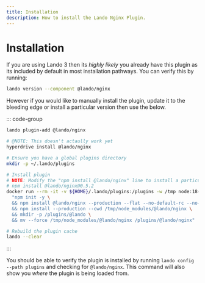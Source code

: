 ```yaml
---
title: Installation
description: How to install the Lando Nginx Plugin.
---
```


# Installation

If you are using Lando 3 then its *highly likely* you already have this plugin as its included by default in most installation pathways. You can verify this by running:

```sh
lando version --component @lando/nginx
```

However if you would like to manually install the plugin, update it to the bleeding edge or install a particular version then use the below.

::: code-group
```sh [lando 3.21+]
lando plugin-add @lando/nginx
```

```sh [hyperdrive]
# @NOTE: This doesn't actaully work yet
hyperdrive install @lando/nginx
```

```sh [docker]
# Ensure you have a global plugins directory
mkdir -p ~/.lando/plugins

# Install plugin
# NOTE: Modify the "npm install @lando/nginx" line to install a particular version eg
# npm install @lando/nginx@0.5.2
docker run --rm -it -v ${HOME}/.lando/plugins:/plugins -w /tmp node:18-alpine sh -c \
  "npm init -y \
  && npm install @lando/nginx --production --flat --no-default-rc --no-lockfile --link-duplicates \
  && npm install --production --cwd /tmp/node_modules/@lando/nginx \
  && mkdir -p /plugins/@lando \
  && mv --force /tmp/node_modules/@lando/nginx /plugins/@lando/nginx"

# Rebuild the plugin cache
lando --clear
```
:::

You should be able to verify the plugin is installed by running `lando config --path plugins` and checking for `@lando/nginx`. This command will also show you _where_ the plugin is being loaded from.
